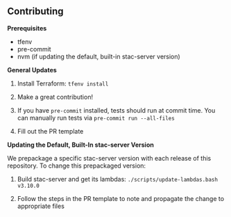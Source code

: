 ## Contributing

**Prerequisites**

- tfenv
- pre-commit
- nvm (if updating the default, built-in stac-server version)

**General Updates**

1. Install Terraform: `tfenv install`

2. Make a great contribution!

3. If you have `pre-commit` installed, tests should run at commit time. You can manually run tests via `pre-commit run --all-files`

4. Fill out the PR template

**Updating the Default, Built-In stac-server Version**

We prepackage a specific stac-server version with each release of this repository. To change this prepackaged version:

1. Build stac-server and get its lambdas: `./scripts/update-lambdas.bash v3.10.0`

2. Follow the steps in the PR template to note and propagate the change to appropriate files

